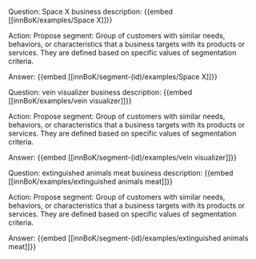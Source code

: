 Question: Space X business description:
{{embed [[innBoK/examples/Space X]]}}

Action: Propose segment: Group of customers with similar needs, behaviors, or characteristics that a business targets with its products or services. They are defined based on specific values of segmentation criteria.

Answer:
{{embed [[innBoK/segment-(id)/examples/Space X]]}}

Question: vein visualizer business description:
{{embed [[innBoK/examples/vein visualizer]]}}

Action: Propose segment: Group of customers with similar needs, behaviors, or characteristics that a business targets with its products or services. They are defined based on specific values of segmentation criteria.

Answer:
{{embed [[innBoK/segment-(id)/examples/vein visualizer]]}}

Question: extinguished animals meat business description:
{{embed [[innBoK/examples/extinguished animals meat]]}}

Action: Propose segment: Group of customers with similar needs, behaviors, or characteristics that a business targets with its products or services. They are defined based on specific values of segmentation criteria.

Answer:
{{embed [[innBoK/segment-(id)/examples/extinguished animals meat]]}}



